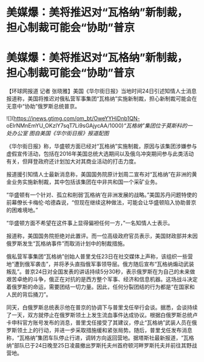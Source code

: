 # 美媒爆：美将推迟对“瓦格纳”新制裁，担心制裁可能会“协助”普京

# 美媒爆：美将推迟对“瓦格纳”新制裁，担心制裁可能会“协助”普京

【环球网报道 记者
张晓雅】美国《华尔街日报》当地时间24日引述知情人士消息报道称，美国将推迟对俄私营军事集团“瓦格纳”实施新制裁，担心新制裁可能会在无意中“协助”俄罗斯总统普京。

![](https://inews.gtimg.com/om_bt/OweYYHiDnb1QN-
oElrNMnEmYU_OKzlY7sqT7Li9sGAjycAA/1000)_“瓦格纳”集团位于莫斯科的一处办公室 图自美国《华尔街日报》报道配图_

《华尔街日报》称，华盛顿方面已经对“瓦格纳”实施制裁，原因与该集团涉嫌参与虚假宣传活动，包括在2016年美国总统大选期间以及俄乌冲突期间参与此类活动有关，但拜登政府还计划加大对其商业活动的打击力度。

报道援引知情人士最新消息称，美国国务院原计划周二宣布对“瓦格纳”在非洲的黄金业务实施新制裁，其中包括该集团在中非共和国一个采矿业务。

“华盛顿有一个针对、孤立和削弱‘瓦格纳’在非洲发展的战略。”美国苏丹问题特使的前幕僚长卡梅伦·哈德森说，“但现在继续这种做法，可能会让华盛顿陷入协助普京的困难境地。”

“华盛顿方面不希望在这件事上显得偏袒任何一方，”一名知情人士表示。

报道称，美国国务院拒绝对此置评。而一位高级政府官员表示，美国财政部并未因俄罗斯发生“瓦格纳事件”而取消计划中的制裁措施。

俄私营军事集团“瓦格纳”创始人普里戈任23日在社交媒体上声称，该组织一些营地“遭到俄军袭击”，并将矛头直指俄军事领导层。俄方随后宣布“瓦格纳煽动武装叛乱”。普京24日对全国发表的讲话持续5分30秒，表示俄罗斯在为自己的未来做艰苦卓绝的斗争，俄正在对抗的是西方整个军事、经济和信息机器。这场战斗决定着俄罗斯的命运，需要团结一切力量。因此，任何分裂团结的行为都是“在国家和人民的背后捅刀”。

同天，白俄罗斯总统表示他在普京的协调下与普里戈任举行会谈。据悉，会谈持续了一天，双方就停止在俄罗斯领土上发生流血事件达成协议。根据白俄罗斯总统卢卡申科官方账号发布的消息，普里戈任接受了其建议，停止“瓦格纳”武装人员在俄罗斯领土上的行动，并进一步采取措施缓和紧张局势。随后，普里戈任发布消息称，“瓦格纳”集团车队停止行进，调转方向返回营地。据塔斯社最新报道，“瓦格纳”部队已于24日晚至25日凌晨撤出罗斯托夫州首府顿河畔罗斯托夫并前往其野战营地。

